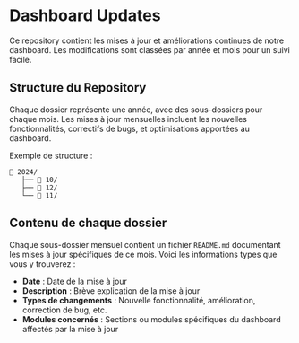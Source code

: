 # Dashboard Updates

Ce repository contient les mises à jour et améliorations continues de notre dashboard. Les modifications sont classées par année et mois pour un suivi facile.

## Structure du Repository

Chaque dossier représente une année, avec des sous-dossiers pour chaque mois. Les mises à jour mensuelles incluent les nouvelles fonctionnalités, correctifs de bugs, et optimisations apportées au dashboard.

Exemple de structure :

```
📁 2024/
   ├── 📁 10/
   ├── 📁 12/
   └── 📁 11/
```

## Contenu de chaque dossier

Chaque sous-dossier mensuel contient un fichier `README.md` documentant les mises à jour spécifiques de ce mois. Voici les informations types que vous y trouverez :

- **Date** : Date de la mise à jour
- **Description** : Brève explication de la mise à jour
- **Types de changements** : Nouvelle fonctionnalité, amélioration, correction de bug, etc.
- **Modules concernés** : Sections ou modules spécifiques du dashboard affectés par la mise à jour
